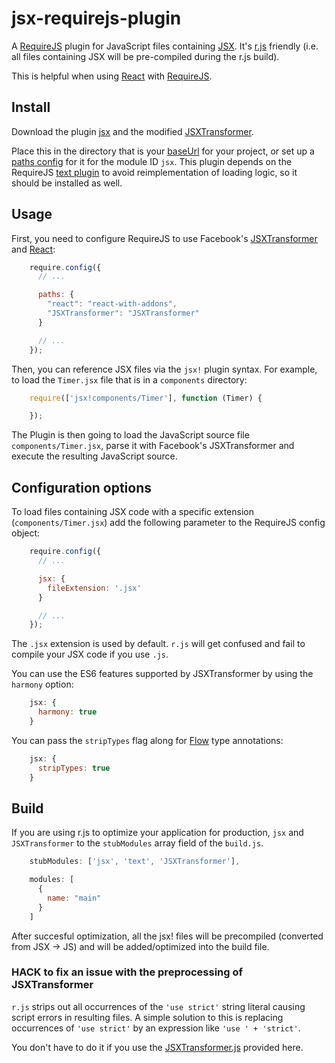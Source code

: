 # jsx-requirejs-plugin

A [RequireJS][requirejs] plugin for JavaScript files containing [JSX][jsx]. It's
[r.js][rjs] friendly (i.e. all files containing JSX will be pre-compiled during
the r.js build).

This is helpful when using [React][react] with [RequireJS][requirejs].

## Install <a name="install"></a>

Download the plugin
[jsx](https://raw.github.com/philix/jsx-requirejs-plugin/master/js/jsx.js)
and the modified [JSXTransformer][modifiedjsx].

Place this in the directory that is your
[baseUrl](http://requirejs.org/docs/api.html#config-baseUrl) for your project,
or set up a [paths config](http://requirejs.org/docs/api.html#config-paths)
for it for the module ID `jsx`. This plugin depends on the RequireJS
[text plugin](http://requirejs.org/docs/download.html#text) to avoid
reimplementation of loading logic, so it should be installed as well.

## Usage <a name="usage"></a>

First, you need to configure RequireJS to use Facebook's
[JSXTransformer][modifiedjsx] and
[React](http://facebook.github.io/react/index.html):

```js
    require.config({
      // ...

      paths: {
        "react": "react-with-addons",
        "JSXTransformer": "JSXTransformer"
      }

      // ...
    });
```

Then, you can reference JSX files via the `jsx!` plugin syntax. For example, to load
the `Timer.jsx` file that is in a `components` directory:

```js
    require(['jsx!components/Timer'], function (Timer) {

    });
```

The Plugin is then going to load the JavaScript source file
`components/Timer.jsx`, parse it with Facebook's JSXTransformer and execute the
resulting JavaScript source.

## Configuration options <a name="options"></a>

To load files containing JSX code with a specific extension
(`components/Timer.jsx`) add the following parameter to the RequireJS config
object:

```js
    require.config({
      // ...

      jsx: {
        fileExtension: '.jsx'
      }

      // ...
    });
```

The `.jsx` extension is used by default. `r.js` will get confused and fail to
compile your JSX code if you use `.js`.

You can use the ES6 features supported by JSXTransformer by using the `harmony`
option:

```js
    jsx: {
      harmony: true
    }
```

You can pass the `stripTypes` flag along for [Flow](http://flowtype.org) type
annotations:

```js
    jsx: {
      stripTypes: true
    }
```

## Build <a name="build"></a>

If you are using r.js to optimize your application for production, `jsx` and `JSXTransformer` to the `stubModules` array field of the `build.js`.

```js
    stubModules: ['jsx', 'text', 'JSXTransformer'],

    modules: [
      {
        name: "main"
      }
    ]
```
After succesful optimization, all the jsx! files will be precompiled (converted from JSX -> JS) and will be added/optimized into the build file.

### HACK to fix an issue with the preprocessing of JSXTransformer

`r.js` strips out all occurrences of the `'use strict'` string literal causing
script errors in resulting files. A simple solution to this is replacing
occurrences of `'use strict'` by an expression like `'use ' + 'strict'`.

You don't have to do it if you use the [JSXTransformer.js][modifiedjsx]
provided here.

[requirejs]: http://requirejs.org "RequireJS"
[react]: http://facebook.github.io/react/index.html "React"
[rjs]: http://requirejs.org/docs/download.html#rjs "r.js"
[jsx]: http://facebook.github.io/react/docs/jsx-in-depth.html "JSX in Depth"
[modifiedjsx]: https://raw.github.com/philix/jsx-requirejs-plugin/master/js/JSXTransformer.js "Modified JSXTransformer"